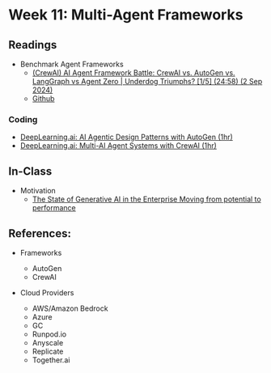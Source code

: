 
# Week 11: Multi-Agent Frameworks


## Readings

* Benchmark Agent Frameworks
  * [(CrewAI) AI Agent Framework Battle: CrewAI vs. AutoGen vs. LangGraph vs Agent Zero | Underdog Triumphs? [1/5] (24:58) (2 Sep 2024)](https://www.youtube.com/watch?v=bBl0JyK4K4E)
  * [Github](https://github.com/Florenz23/ai-agent-videos/tree/master/benchmark_stock_analysis)

### Coding

* [DeepLearning.ai: AI Agentic Design Patterns with AutoGen (1hr)](https://www.deeplearning.ai/short-courses/ai-agentic-design-patterns-with-autogen/)
* [DeepLearning.ai: Multi-AI Agent Systems with CrewAI (1hr)](https://www.deeplearning.ai/short-courses/multi-ai-agent-systems-with-crewai/)

## In-Class

* Motivation
  * [The State of Generative AI in the Enterprise
Moving from potential to performance](https://www2.deloitte.com/us/en/pages/consulting/articles/state-of-generative-ai-in-enterprise.html)

## References:

* Frameworks
  * AutoGen
  * CrewAI


* Cloud Providers
  * AWS/Amazon Bedrock
  * Azure
  * GC
  * Runpod.io
  * Anyscale
  * Replicate
  * Together.ai